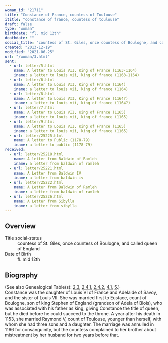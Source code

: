 ```yaml
---
woman_id: "21711"
title: "Constance of France, countess of Toulouse"
ititle: "constance of france, countess of toulouse"
draft: false
type: "woman"
birthdate: "fl. mid 12th"
deathdate: ""
social_title: "countess of St. Giles, once countess of Boulogne, and called queen of England"
created: "2013-12-19"
modified: "2021-06-25"
url: "/woman/3.html"
sent:
  - url: letter/5.html
    name: A letter to Louis VII, King of France (1163-1164)
    iname: a letter to louis vii, king of france (1163-1164)
  - url: letter/6.html
    name: A letter to Louis VII, King of France (1164)
    iname: a letter to louis vii, king of france (1164)
  - url: letter/8.html
    name: A letter to Louis VII, King of France (1164?)
    iname: a letter to louis vii, king of france (1164?)
  - url: letter/7.html
    name: A letter to Louis VII, King of France (1165)
    iname: a letter to louis vii, king of france (1165)
  - url: letter/9.html
    name: A letter to Louis VII, King of France (1165)
    iname: a letter to louis vii, king of france (1165)
  - url: letter/25225.html
    name: A letter to Public (1178-79)
    iname: a letter to public (1178-79)
received:
  - url: letter/25218.html
    name: A letter from Baldwin of Ramleh
    iname: a letter from baldwin of ramleh
  - url: letter/25221.html
    name: A Letter from Baldwin IV
    iname: a letter from baldwin iv
  - url: letter/25222.html
    name: A Letter from Baldwin of Ramleh
    iname: a letter from baldwin of ramleh
  - url: letter/25226.html
    name: A Letter from Sibylla
    iname: a letter from sibylla
---
```

<h2 class="mt-4">Overview</h2><dt>Title social-status</dt><dd>countess of St. Giles, once countess of Boulogne, and called queen of England</dd><dt>Date of Birth</dt><dd>fl. mid 12th</dd><h2 class="mt-4">Biography</h2>(See also Genealogical Table(s): <a href="https://epistolae.ctl.columbia.edu/content/genealogy-thibaut#n3">2.3</a>, <a href="https://epistolae.ctl.columbia.edu/content/genealogy-henryfrance#n3">2.4.1</a>, <a href="https://epistolae.ctl.columbia.edu/content/genealogy-flanders#n3">2.4.2</a>, <a href="https://epistolae.ctl.columbia.edu/content/genealogy-adelaide#n3">4.1</a>, <a href="https://epistolae.ctl.columbia.edu/content/genealogy-humbert#n3">5</a>.)<br>Constance was the daughter of Louis VI of France and Adelaide of Savoy, and the sister of Louis VII.  She was married first to Eustace, count of Boulogne, son of king Stephen of England (grandson of Adela of Blois), who was associated with his father as king, giving Constance the title of queen, but he died before he could succeed to the throne.  A year after his death in 1153, she married Raymond V, count of Toulouse, younger than herself, with whom she had three sons and a daughter.  The marriage was annulled in 1166 for consanguinity, but the countess complained to her brother about mistreatment by her husband for two years before that.